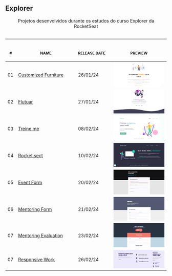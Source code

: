 ## Explorer

<p align="center">
    Projetos desenvolvidos durante os estudos do curso Explorer da RocketSeat <br>
    <br><table>
    <thead>
        <tr>
            <th align="center">
                <img width="20" height="1"> 
                <p>
                    <small>#</small>
                </p>
            </th>
            <th align="center">
                <img width="300" height="1"> 
                <p> 
                    <small>
                        NAME
                    </small>
                </p>
            </th>
            <th align="left">
                <img width="140" height="1">
                <p align="left"> 
                    <small>
                    RELEASE DATE
                    </small>
                </p>
            </th>
            <th align="center">
                <img width="201" height="1">
                <p align="center"> 
                    <small>
                    PREVIEW
                    </small>
                </p>
            </th>
        </tr>
    </thead>
  <tbody>
      <tr>
        <td>01</td>
        <td><a href="01-customized-furniture">Customized Furniture </a></td>
        <td>26/01/24<td>
        <a href="01-customized-furniture"><img width="300px" src="01-customized-furniture/.github/preview.png" /></a>
      </tr>
      <tr>
        <td>02</td>
        <td><a href="02-flutuar">Flutuar</a></td>
        <td>27/01/24<td>
        <a href="02-flutuar"><img width="300px" src="02-flutuar/.github/preview.png" /></a>
      </tr>
      <tr>
        <td>03</td>
        <td><a href="03-treineme">Treine.me</a></td>
        <td>08/02/24<td>
        <a href="03-treineme"><img width="300px" src="03-treineme/.github/preview.png" /></a>
      </tr>
      <tr>
        <td>04</td>
        <td><a href="04-rocketsect">Rocket.sect</a></td>
        <td>10/02/24<td>
        <a href="04-rocketsect"><img width="300px" src="04-rocketsect/.github/preview.png" /></a>
      </tr>
      <tr>
        <td>05</td>
        <td><a href="05-event-form">Event Form</a></td>
        <td>20/02/24<td>
        <a href="05-event-form"><img width="300px" src="05-event-form/.github/preview.png" /></a>
      </tr>
      <tr>
        <td>06</td>
        <td><a href="06-mentoring-form">Mentoring Form</a></td>
        <td>21/02/24<td>
        <a href="06-mentoring-form"><img width="300px" src="06-mentoring-form/.github/preview.png" /></a>
      </tr>
      <tr>
        <td>07</td>
        <td><a href="07-mentoring-evaluation">Mentoring Evaluation</a></td>
        <td>23/02/24<td>
        <a href="07-mentoring-evaluation"><img width="300px" src="07-mentoring-evaluation/.github/preview.png" /></a>
      </tr>
      <tr>
        <td>07</td>
        <td><a href="08-responsive-work">Responsive Work</a></td>
        <td>26/02/24<td>
        <a href="08-responsive-work"><img width="300px" src="08-responsive-work/.github/preview.png" /></a>
      </tr>
    </tbody>
</table></p>
